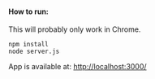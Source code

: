 #### How to run:
This will probably only work in Chrome.
```
npm install
node server.js
```
App is available at: [http://localhost:3000/](http://localhost:3000/)
